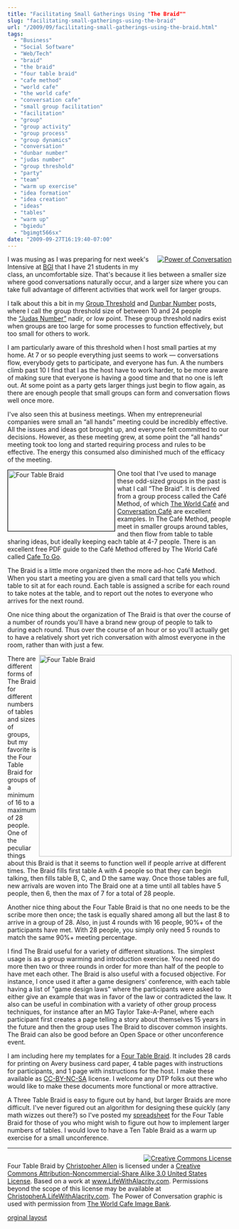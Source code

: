 ```yaml
---
title: "Facilitating Small Gatherings Using "The Braid""
slug: "facilitating-small-gatherings-using-the-braid"
url: "/2009/09/facilitating-small-gatherings-using-the-braid.html"
tags:
  - "Business"
  - "Social Software"
  - "Web/Tech"
  - "braid"
  - "the braid"
  - "four table braid"
  - "cafe method"
  - "world cafe"
  - "the world cafe"
  - "conversation cafe"
  - "small group facilitation"
  - "facilitation"
  - "group"
  - "group activity"
  - "group process"
  - "group dynamics"
  - "conversation"
  - "dunbar number"
  - "judas number"
  - "group threshold"
  - "party"
  - "team"
  - "warm up exercise"
  - "idea formation"
  - "idea creation"
  - "ideas"
  - "tables"
  - "warm up"
  - "bgiedu"
  - "bgimgt566sx"
date: "2009-09-27T16:19:40-07:00"
---
```

<p><a href="http://www.theworldcafe.com/bank_book.htm" style="float: right; margin: 0px 0px 5px 5px;"><img alt="Power of Conversation" class="at-xid-6a00d8341d8bc053ef0120a5f61c98970c " src="http://lifewithalacrity.blogs.com/.a/6a00d8341d8bc053ef0120a5f61c98970c-320wi" /></a> I was musing as I was preparing for next week&#39;s Intensive at <a href="http://www.lifewithalacrity.com/2009/09/teaching-using-the-social-web-for-social-change-at-bgiedu.html">BGI</a> that I have 21 students in my class, an uncomfortable size. That&#39;s because it lies between a smaller size where good conversations naturally occur, and a larger size where you can take full advantage of different activities that work well for larger groups.</p>
<p>I talk about this a bit in my <a href="http://www.lifewithalacrity.com/2008/09/group-threshold.html">Group Threshold</a> and <a href="http://www.lifewithalacrity.com/2004/03/the_dunbar_numb.html">Dunbar Number</a> posts, where I call the group threshold size of between 10 and 24 people the&#0160;<a href="http://www.lifewithalacrity.com/2008/09/group-threshold.html#Judas_Number">“Judas Number”</a> nadir, or low point. These group threshold nadirs exist when groups are too large for some processes to function effectively, but too small for others to work.</p>
<p>I am particularly aware of this threshold when I host small parties at my home. At 7 or so people everything just seems to work — conversations flow, everybody gets to participate, and everyone has fun. A the numbers climb past 10 I find that I as the host have to work harder, to be more aware of making sure that everyone is having a good time and that no one is left out. At some point as a party gets larger things just begin to flow again, as there are enough people that small groups can form and conversation flows well once more.</p>
<p>I&#39;ve also seen this at business meetings. When my entrepreneurial companies were small an “all hands” meeting could be incredibly effective. All the issues and ideas got brought up, and everyone felt committed to our decisions. However, as these meeting grew, at some point the “all hands” meeting took too long and started requiring process and rules to be effective. The energy this consumed also diminished much of the efficacy of the meeting.</p>
<p><a href="http://lifewithalacrity.blogs.com/files/Four%20Table%20Braid.pdf" style="float: left; margin: 0px 5px 5px 0px; border=1" title="Four Table Braid"><img alt="Four Table Braid" height="137" src="http://farm3.static.flickr.com/2434/3959741597_77ffe2ca15_m.jpg" style="border-top-width: 1px; border-right-width: 1px; border-bottom-width: 1px; border-left-width: 1px; border-top-style: solid; border-right-style: solid; border-bottom-style: solid; border-left-style: solid; border-top-color: black; border-right-color: black; border-bottom-color: black; border-left-color: black; " title="Card from Four Table Braid" width="240" /></a>One tool that I&#39;ve used to manage these odd-sized groups in the past is what I call “The Braid”. It is derived from a group process called the Café Method, of which <a href="http://www.theworldcafe.com/">The World Café</a> and <a href="http://"></a><a href="http://www.conversationcafe.org/">Conversation Café</a> are excellent examples. In The Café Method, people meet in smaller groups around tables, and then flow from table to table sharing ideas, but ideally keeping each table at 4-7 people. There is an excellent free PDF guide to the Café Method offered by The World Café called <a href="http://www.theworldcafe.com/articles/cafetogo.pdf">Cafe To Go</a>.</p>
<p>The Braid is a little more organized then the more ad-hoc Café Method. When you start a meeting you are given a small card that tells you which table to sit at for each round. Each table is assigned a scribe for each round to take notes at the table, and to report out the notes to everyone who arrives for the next round.</p>
<p>One nice thing about the organization of The Braid is that over the course of a number of rounds you&#39;ll have a brand new group of people to talk to during each round. Thus over the course of an hour or so you&#39;ll actually get to have a relatively short yet rich conversation with almost everyone in the room, rather than with just a few.</p>
<p><a href="http://spreadsheets.google.com/pub?key=tSZvgWmkax0xsBfKY3Lj69Q&amp;gid=0" style="float: right; margin: 0px 0px 5px 5px;" title="Four Table Braid"><img alt="Four Table Braid" height="453" src="http://farm3.static.flickr.com/2622/3960601974_652a29b96f.jpg" width="433" /></a> There are different forms of The Braid for different numbers of tables and sizes of groups, but my favorite is the Four Table Braid for groups of a minimum of 16 to a maximum of 28 people. One of the peculiar things about this Braid is that it seems to function well if people arrive at different times. The Braid fills first table A with 4 people so that they can begin talking, then fills table B, C, and D the same way. Once those tables are full, new arrivals are woven into The Braid one at a time until all tables have 5 people, then 6, then the max of 7 for a total of 28 people.</p>
<p>Another nice thing about the Four Table Braid is that no one needs to be the scribe more then once; the task is equally shared among all but the last 8 to arrive in a group of 28. Also, in just 4 rounds with 16 people, 90%+ of the participants have met. With 28 people, you simply only need 5 rounds to match the same 90%+ meeting percentage.</p>
<p>I find The Braid useful for a variety of different situations. The simplest usage is as a group warming and introduction exercise. You need not do more then two or three rounds in order for more than half of the people to have met each other. The Braid is also useful with a focused objective. For instance, I once used it after a game designers&#39; conference, with each table having a list of &quot;game design laws&quot; where the participants were asked to either give an example that was in favor of the law or contradicted the law. It also can be useful in combination with a variety of other group process techniques, for instance after an MG Taylor Take-A-Panel, where each participant first creates a page telling a story about themselves 15 years in the future and then the group uses The Braid to discover common insights. The Braid can also be good before an Open Space or other unconference event.</p>
<p>I am including here my templates for a <a href="http://lifewithalacrity.blogs.com/files/Four%20Table%20Braid.pdf">Four Table Braid</a>. It includes 28 cards for printing on Avery business card paper, 4 table pages with instructions for participants, and 1 page with instructions for the host. I make these available as <a href="http://creativecommons.org/licenses/by-nc-sa/3.0/us/" rel="license">CC-BY-NC-SA</a> license. I welcome any DTP folks out there who would like to make these documents more functional or more attractive.</p>
<p>A Three Table Braid is easy to figure out by hand, but larger Braids are more difficult. I&#39;ve never figured out an algorithm for designing these quickly (any math wizzes out there?) so I&#39;ve posted my <a href="http://spreadsheets.google.com/pub?key=tSZvgWmkax0xsBfKY3Lj69Q&amp;gid=0">spreadsheet</a> for the Four Table Braid for those of you who might wish to figure out how to implement larger numbers of tables. I would love to have a Ten Table Braid as a warm up exercise for a small unconference.</p>
<hr />
<p><a href="http://creativecommons.org/licenses/by-nc-sa/3.0/us/" rel="license" style=" float: right;"><img alt="Creative Commons License" src="http://i.creativecommons.org/l/by-nc-sa/3.0/us/88x31.png" style="border-width:0" title="Creative Commons License" /></a><br /><span property="dc:title" xmlns:dc="http://purl.org/dc/elements/1.1/">Four Table Braid</span> by <a href="http://www.LifeWithAlacrity.com" property="cc:attributionName" rel="cc:attributionURL" xmlns:cc="http://creativecommons.org/ns#">Christopher Allen</a> is licensed under a <a href="http://creativecommons.org/licenses/by-nc-sa/3.0/us/" rel="license">Creative Commons Attribution-Noncommercial-Share Alike 3.0 United States License</a>. Based on a work at <a href="http://www.LifeWithAlacrity.com/2009/09/facilitating-small-gatherings-using-the-braid.html " rel="dc:source" xmlns:dc="http://purl.org/dc/elements/1.1/">www.LifeWithAlacrity.com</a>.&#0160;Permissions beyond the scope of this license may be available at <a href="http://ChristopherA.LifeWithAlacrity.com" rel="cc:morePermissions" xmlns:cc="http://creativecommons.org/ns#">ChristopherA.LifeWithAlacrity.com</a>.&#0160;The Power of Conversation graphic is used with permission from <a href="http://www.theworldcafe.com/bank_book.htm">The World Cafe Image Bank</a>.</p>
<p class="previous"><a href="/previous/2009/09/facilitating-small-gatherings-using-the-braid.html" rel="syndication">orginal layout</a></p>
